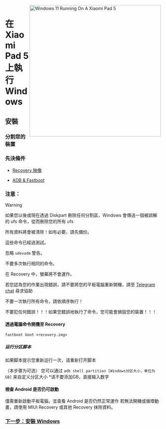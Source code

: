 <img align="right" src="https://raw.githubusercontent.com/erdilS/Port-Windows-11-Xiaomi-Pad-5/main/nabu.png" width="425" alt="Windows 11 Running On A Xiaomi Pad 5">


# 在 Xiaomi Pad 5 上執行 Windows

## 安裝

### 分割您的裝置

### 先決條件

- [Recovery 映像](https://github.com/erdilS/Port-Windows-11-Xiaomi-Pad-5/releases/download/1.0/recovery.img)

- [ADB & Fastboot](https://developer.android.com/studio/releases/platform-tools)

### 注意：
> [!WARNING]
> 如果您以後或現在透過 Diskpart 刪除任何分割區，Windows 會傳送一個被誤解的 ufs 命令，從而刪除您的所有 ufs
> 
> 所有資料將會被清除！如有必要，請先備份。
> 
> 這些命令已經過測試。
> 
> 忽略 `udevadm` 警告。
> 
> 不要多次執行相同的命令。
> 
> 在 Recovery 中，螢幕將不會運作。
> 
> 若您認為您的作業出現錯誤，請不要將您的平板電腦重新開機，請至 [Telegram chat](https://t.me/nabuwoa) 尋求協助
>
>
>
> 不要一次執行所有命令，請依順序執行！
>
> 
> 不要犯任何錯誤！！！如果您錯誤地執行了命令，您可能會損毀您的裝置！！！


#### 透過電腦命令開機至 Recovery
```cmd
fastboot boot <recovery.img>
```

##### 运行分区脚本

如果脚本提示您重新运行一次，请重新打开脚本

（本步骤为可选）
您可以通过 ```adb shell partition [Windows分区大小，单位为GB]``` 来自定义分区大小
*请不要添加GB，直接输入数字



#### 檢查 Android 是否仍可啟動
僅需重新啟動平板電腦，並查看 Android 是否仍然正常運作
若無法開機或循環動畫，請使用 MIUI Recovery 或其他 Recovery 抹除資料。

### [下一步：安裝 Windows](/guide/Traditional%20Chinese/2-install-tw.md)
